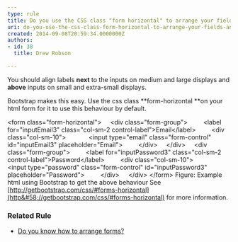 ```yaml
---
type: rule
title: Do you use the CSS class "form horizontal" to arrange your fields and labels?
uri: do-you-use-the-css-class-form-horizontal-to-arrange-your-fields-and-labels
created: 2014-09-08T20:59:34.0000000Z
authors:
- id: 38
  title: Drew Robson

---
```


You should align labels **next** to the inputs on medium and large displays and **above** inputs on small and extra-small displays.
 
Bootstrap makes this easy. Use the css class **form-horizontal **on your html form for it to use this behaviour by default.
 
&lt;form class="form-horizontal"&gt;
    &lt;div class="form-group"&gt;
        &lt;label for="inputEmail3" class="col-sm-2 control-label"&gt;Email&lt;/label&gt;
        &lt;div class="col-sm-10"&gt;
            &lt;input type="email" class="form-control" id="inputEmail3" placeholder="Email"&gt;
        &lt;/div&gt;
    &lt;/div&gt;
    &lt;div class="form-group"&gt;
        &lt;label for="inputPassword3" class="col-sm-2 control-label"&gt;Password&lt;/label&gt;
        &lt;div class="col-sm-10"&gt;
            &lt;input type="password" class="form-control" id="inputPassword3" placeholder="Password"&gt;
        &lt;/div&gt;
    &lt;/div&gt;
&lt;/form&gt;
Figure: Example html using Bootstrap to get the above behaviour
See [http://getbootstrap.com/css/#forms-horizontal](http&#58;//getbootstrap.com/css/#forms-horizontal) for more information.

### Related Rule



- [Do you know how to arrange forms?](/do-you-know-how-to-arrange-forms)
